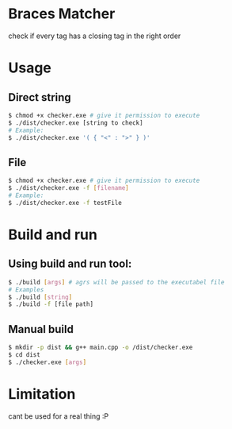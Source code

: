 # Braces Matcher
check if every tag has a closing tag in the right order

# Usage
## Direct string
 ```bash
$ chmod +x checker.exe # give it permission to execute
$ ./dist/checker.exe [string to check]
# Example: 
$ ./dist/checker.exe '( { "<" : ">" } )'
```
## File 
```bash
$ chmod +x checker.exe # give it permission to execute
$ ./dist/checker.exe -f [filename]
# Example:
$ ./dist/checker.exe -f testFile
```

# Build and run
## Using build and run tool:
```bash
$ ./build [args] # agrs will be passed to the executabel file
# Examples
$ ./build [string]
$ ./build -f [file path]
```
## Manual build
```bash
$ mkdir -p dist && g++ main.cpp -o /dist/checker.exe
$ cd dist
$ ./checker.exe [args]
```
# Limitation
cant be used for a real thing :P

